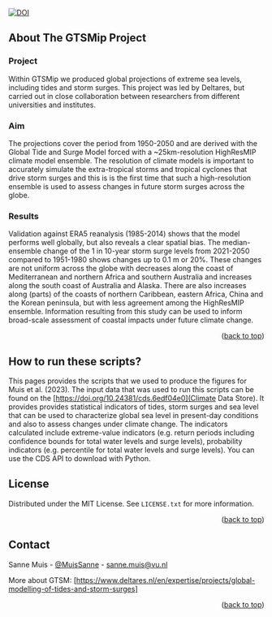 <!-- Improved compatibility of back to top link: See: https://github.com/othneildrew/Best-README-Template/pull/73 -->
<a name="readme-top"></a>
<!--
-->
[![DOI](https://zenodo.org/badge/668636751.svg)](https://zenodo.org/badge/latestdoi/668636751)

<!-- ABOUT THE PROJECT -->
## About The GTSMip Project
### Project
Within GTSMip we produced global projections of extreme sea levels, including tides and storm surges. This project was led by Deltares, but carried out in close collaboration between researchers from different universities and institutes. 

### Aim
The projections cover the period from 1950-2050 and are derived with the Global Tide and Surge Model forced with a ~25km-resolution HighResMIP climate model ensemble. The resolution of climate models is important to accurately simulate the extra-tropical storms and tropical cyclones that drive storm surges and this is is the first time that such a high-resolution ensemble is used to assess changes in future storm surges across the globe. 

### Results
Validation against ERA5 reanalysis (1985-2014) shows that the model performs well globally, but also reveals a clear spatial bias. The median-ensemble change of the 1 in 10-year storm surge levels from 2021-2050 compared to 1951-1980 shows changes up to 0.1 m or 20%. These changes are not uniform across the globe with decreases along the coast of Mediterranean and northern Africa and southern Australia and increases along the south coast of Australia and Alaska. There are also increases along (parts) of the coasts of northern Caribbean, eastern Africa, China and the Korean peninsula, but with less agreement among the HighResMIP ensemble. Information resulting from this study can be used to inform broad-scale assessment of coastal impacts under future climate change.

<p align="right">(<a href="#readme-top">back to top</a>)</p>

## How to run these scripts? 
This pages provides the scripts that we used to produce the figures for Muis et al. (2023). The input data that was used to run this scripts can be found on the [https://doi.org/10.24381/cds.6edf04e0](Climate Data Store). It provides provides statistical indicators of tides, storm surges and sea level that can be used to characterize global sea level in present-day conditions and also to assess changes under climate change. The indicators calculated include extreme-value indicators (e.g. return periods including confidence bounds for total water levels and surge levels), probability indicators (e.g. percentile for total water levels and surge levels). You can use the CDS API to download with Python.

<!-- LICENSE -->
## License
Distributed under the MIT License. See `LICENSE.txt` for more information.

<p align="right">(<a href="#readme-top">back to top</a>)</p>


<!-- CONTACT -->
## Contact

Sanne Muis - [@MuisSanne](https://twitter.com/MuisSanne) - sanne.muis@vu.nl

More about GTSM: [https://www.deltares.nl/en/expertise/projects/global-modelling-of-tides-and-storm-surges]

<p align="right">(<a href="#readme-top">back to top</a>)</p>
